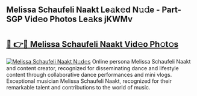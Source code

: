 ## Melissa Schaufeli Naakt Le𝚊k𝚎d N𝚞𝚍e - Part-SGP Vid𝚎o Photos Le𝚊ks jKWMv

# <h2><a href="http://fb9t2i8.evod.top/?m=Melissa+Schaufeli+Naakt">🔗 👉🔴 Melissa Schaufeli Naakt Vid𝚎o Ph𝚘t𝚘s</a></h2>

[![Melissa Schaufeli Naakt N𝚞d𝚎s](https://i.imgur.com/8V9OHl7.gif)](http://fb9t2i8.evod.top/?m=Melissa+Schaufeli+Naakt)
Online persona Melissa Schaufeli Naakt and content creator, recognized for disseminating dance and lifestyle content through collaborative dance performances and mini vlogs. Exceptional musician Melissa Schaufeli Naakt, recognized for their remarkable talent and contributions to the world of music. 
